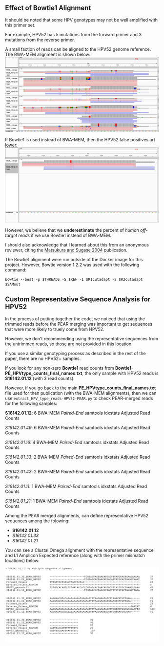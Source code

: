 ## Effect of Bowtie1 Alignment

It should be noted that some HPV genotypes may not be well amplified with this primer set.

For example, HPV52 has 5 mutations from the forward primer and 3 mutations from the reverse primer.

A small faction of reads can be aligned to the HPV52 genome reference.  The BWA-MEM alignment is shown below:
![BWA-MEM L1 Alignment](IGV_BWA-MEM_HPV52-zoom.png "BWA-MEM L1 Alignment")

If Bowtie1 is used instead of BWA-MEM, then the HPV52 false positives art lower:
![Bowtie1 L1 Alignment](IGV_Bowtie1-HPV52-zoom.png "Bowtie1 L1 Alignment")

However, we believe that we **underestimate** the percent of *human off-target reads* if we use Bowtie1 instead of BWA-MEM.

I should also acknowledge that I learned about this from an anonymous reviewer, citing the [Matsukura and Sugase 2004](https://pubmed.ncbi.nlm.nih.gov/15207629/) publication.

The Bowtie1 alignment were run outside of the Docker image for this project.  However, Bowtie version 1.2.2 was used with the following command:

```
bowtie --best -p $THREADS -S $REF -1 $R1cutadapt -2 $R2cutadapt $SAMout
```

## Custom Representative Sequence Analysis for HPV52

In the process of putting together the code, we noticed that using the trimmed reads before the PEAR merging was important to get sequences that were more likely to truely come from HPV52.

However, we don't recommending using the representative sequences from the untrimmed reads, so those are not provided in this location.

If you use a similar genotyping process as described in the rest of the paper, there are no HPV52+ samples.

If you look for any non-zero **Bowtie1** read counts from **Bowtie1-PE_HPVtype_counts_final_names.txt**, the only sample with HPV52 reads is **S16142.01.12** (with 3 read counts).

However, if you go back to the main **PE_HPVtype_counts_final_names.txt** file used for then publication (with the BWA-MEM alignments), then we can use `extract_HPV_type_reads-HPV52-PEAR.py` to check PEAR-merged reads for the following samples:

**S16142.01.12**: 6 BWA-MEM *Paired-End* samtools idxstats Adjusted Read Counts

*S16142.01.49*: 6 BWA-MEM *Paired-End* samtools idxstats Adjusted Read Counts

*S16142.01.16*: 4 BWA-MEM *Paired-End* samtools idxstats Adjusted Read Counts

*S16142.01.33*: 2 BWA-MEM *Paired-End* samtools idxstats Adjusted Read Counts

*S16142.01.43*: 2 BWA-MEM *Paired-End* samtools idxstats Adjusted Read Counts

*S16142.01.11*: 1 BWA-MEM *Paired-End* samtools idxstats Adjusted Read Counts

*S16142.01.21*: 1 BWA-MEM *Paired-End* samtools idxstats Adjusted Read Counts

Among the PEAR merged alignments, can define representative HPV52 sequences among the folowing:

 - **S16142.01.12**
 - *S16142.01.33*
 - *S16142.01.21*

You can see a Clustal Omega alignment with the representative sequence and L1 Amplicon Expected reference (along with the primer mismatch locations) below:

![HPV52 alignment](HPV52_alignment.JPG "HPV52 Clustal Omega alignment")
